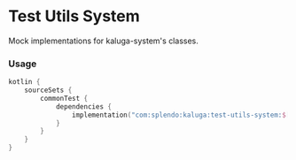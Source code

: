 # Test Utils System
Mock implementations for kaluga-system's classes.

### Usage
```kotlin
kotlin {
    sourceSets {
        commonTest {
            dependencies {
                implementation("com:splendo:kaluga:test-utils-system:$[kalugaVersion](https://github.com/splendo/kaluga/releases/))
            }
        }
    }
}
```
